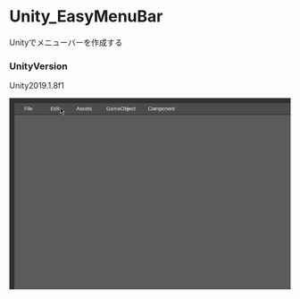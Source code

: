 # Unity_EasyMenuBar
Unityでメニューバーを作成する

### UnityVersion
Unity2019.1.8f1

![sample](https://raw.githubusercontent.com/nmxi/Unity_EasyMenuBar/master/Documentation/sample.gif?token=ADXVHJ5AO7VXHPXWEIP6U5C5GAGUO)

